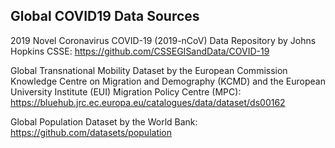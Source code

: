 ## Global COVID19 Data Sources

2019 Novel Coronavirus COVID-19 (2019-nCoV) Data Repository by Johns Hopkins CSSE:
<https://github.com/CSSEGISandData/COVID-19>

Global Transnational Mobility Dataset by the European Commission Knowledge Centre on Migration and Demography (KCMD) and the European University Institute (EUI) Migration Policy Centre (MPC):
<https://bluehub.jrc.ec.europa.eu/catalogues/data/dataset/ds00162>

Global Population Dataset by the World Bank:
<https://github.com/datasets/population>
